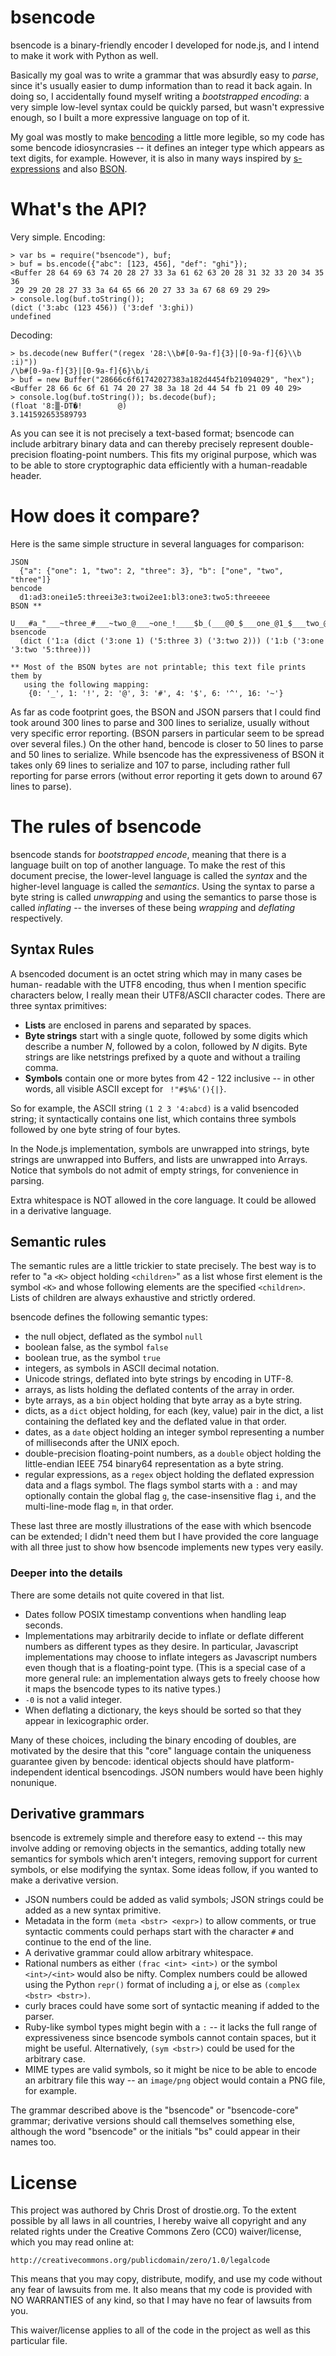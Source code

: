 # bsencode

bsencode is a binary-friendly encoder I developed for node.js, and I intend to
make it work with Python as well.

Basically my goal was to write a grammar that was absurdly easy to *parse*, 
since it's usually easier to dump information than to read it back again. In 
doing so, I accidentally found myself writing a *bootstrapped encoding*: a very
simple low-level syntax could be quickly parsed, but wasn't expressive enough, 
so I built a more expressive language on top of it.

My goal was mostly to make [bencoding][bencode] a little more legible, so my
code has some bencode idiosyncrasies -- it defines an integer type which 
appears as text digits, for example. However, it is also in many ways inspired
by [s-expressions](http://people.csail.mit.edu/rivest/Sexp.txt) and also 
[BSON](http://bsonspec.org/). 

[bencode]: http://wiki.theory.org/BitTorrentSpecification#Bencoding

# What's the API?

Very simple. Encoding:

    > var bs = require("bsencode"), buf;
    > buf = bs.encode({"abc": [123, 456], "def": "ghi"});
    <Buffer 28 64 69 63 74 20 28 27 33 3a 61 62 63 20 28 31 32 33 20 34 35 36
     29 29 20 28 27 33 3a 64 65 66 20 27 33 3a 67 68 69 29 29>
    > console.log(buf.toString());
    (dict ('3:abc (123 456)) ('3:def '3:ghi))
    undefined

Decoding:

    > bs.decode(new Buffer("(regex '28:\\b#[0-9a-f]{3}|[0-9a-f]{6}\\b :i)"))
    /\b#[0-9a-f]{3}|[0-9a-f]{6}\b/i
    > buf = new Buffer("28666c6f61742027383a182d4454fb21094029", "hex");
    <Buffer 28 66 6c 6f 61 74 20 27 38 3a 18 2d 44 54 fb 21 09 40 29>
    > console.log(buf.toString()); bs.decode(buf);
    (float '8:▒-DT�!        @)
    3.141592653589793

As you can see it is not precisely a text-based format; bsencode can include 
arbitrary binary data and can thereby precisely represent double-precision
floating-point numbers. This fits my original purpose, which was to be able to
store cryptographic data efficiently with a human-readable header.

# How does it compare?

Here is the same simple structure in several languages for comparison:

    JSON
      {"a": {"one": 1, "two": 2, "three": 3}, "b": ["one", "two", "three"]}
    bencode 
      d1:ad3:onei1e5:threei3e3:twoi2ee1:bl3:one3:two5:threeeee
    BSON **
      U___#a_"___~three_#___~two_@___~one_!____$b_(___@0_$___one_@1_$___two_@2_^___three___
    bsencode
      (dict ('1:a (dict ('3:one 1) ('5:three 3) ('3:two 2))) ('1:b ('3:one '3:two '5:three)))

    ** Most of the BSON bytes are not printable; this text file prints them by 
       using the following mapping:
        {0: '_', 1: '!', 2: '@', 3: '#', 4: '$', 6: '^', 16: '~'}

As far as code footprint goes, the BSON and JSON parsers that I could find took
around 300 lines to parse and 300 lines to serialize, usually without very 
specific error reporting. (BSON parsers in particular seem to be spread over 
several files.) On the other hand, bencode is closer to 50 lines to parse and 
50 lines to serialize. While bsencode has the expressiveness of BSON it takes 
only 69 lines to serialize and 107 to parse, including rather full reporting 
for parse errors (without error reporting it gets down to around 67 lines to 
parse).

# The rules of bsencode

bsencode stands for *bootstrapped encode*, meaning that there is a language
built on top of another language. To make the rest of this document precise, 
the lower-level language is called the *syntax* and the higher-level language 
is called the *semantics*. Using the syntax to parse a byte string is called 
*unwrapping* and using the semantics to parse those is called *inflating* -- 
the inverses of these being *wrapping* and *deflating* respectively. 

## Syntax Rules

A bsencoded document is an octet string which may in many cases be human-
readable with the UTF8 encoding, thus when I mention specific characters below,
I really mean their UTF8/ASCII character codes. There are three syntax 
primitives:

 *  **Lists** are enclosed in parens and separated by spaces.
 *  **Byte strings** start with a single quote, followed by some digits which
    describe a number *N*, followed by a colon, followed by *N* digits. Byte 
    strings are like netstrings prefixed by a quote and without a trailing 
    comma.  
 *  **Symbols** contain one or more bytes from 42 - 122 inclusive -- in other 
    words, all visible ASCII except for ` !"#$%&'(){|}`.

So for example, the ASCII string `(1 2 3 '4:abcd)` is a valid bsencoded string;
it syntactically contains one list, which contains three symbols followed by 
one byte string of four bytes.

In the Node.js implementation, symbols are unwrapped into strings, byte strings
are unwrapped into Buffers, and lists are unwrapped into Arrays. Notice that 
symbols do not admit of empty strings, for convenience in parsing.

Extra whitespace is NOT allowed in the core language. It could be allowed in a
derivative language.

## Semantic rules

The semantic rules are a little trickier to state precisely. The best way is 
to refer to "a `<K>` object holding `<children>`" as a list whose first element
is the symbol `<K>` and whose following elements are the specified 
`<children>`. Lists of children are always exhaustive and strictly ordered.

bsencode defines the following semantic types:

 *  the null object, deflated as the symbol `null`
 *  boolean false, as the symbol `false`
 *  boolean true, as the symbol `true`
 *  integers, as symbols in ASCII decimal notation.
 *  Unicode strings, deflated into byte strings by encoding in UTF-8.
 *  arrays, as lists holding the deflated contents of the array in order. 
 *  byte arrays, as a `bin` object holding that byte array as a byte string.
 *  dicts, as a `dict` object holding, for each (key, value) pair in the dict,
    a list containing the deflated key and the deflated value in that order.
 *  dates, as a `date` object holding an integer symbol representing a number 
    of milliseconds after the UNIX epoch.
 *  double-precision floating-point numbers, as a `double` object holding the 
    little-endian IEEE 754 binary64 representation as a byte string.
 *  regular expressions, as a `regex` object holding the deflated expression 
    data and a flags symbol. The flags symbol starts with a `:` and may 
    optionally contain the global flag `g`, the case-insensitive flag `i`, and
    the multi-line-mode flag `m`, in that order.  

These last three are mostly illustrations of the ease with which bsencode can 
be extended; I didn't need them but I have provided the core language with all
three just to show how bsencode implements new types very easily. 

### Deeper into the details

There are some details not quite covered in that list.

 *  Dates follow POSIX timestamp conventions when handling leap seconds.
 *  Implementations may arbitrarily decide to inflate or deflate different 
    numbers as different types as they desire. In particular, Javascript 
    implementations may choose to inflate integers as Javascript numbers even
    though that is a floating-point type. (This is a special case of a more 
    general rule: an implementation always gets to freely choose how it maps 
    the bsencode types to its native types.)
 *  `-0` is not a valid integer.
 *  When deflating a dictionary, the keys should be sorted so that they appear
    in lexicographic order. 

Many of these choices, including the binary encoding of doubles, are motivated
by the desire that this "core" language contain the uniqueness guarantee given
by bencode: identical objects should have platform-independent identical 
bsencodings. JSON numbers would have been highly nonunique.

## Derivative grammars

bsencode is extremely simple and therefore easy to extend -- this may involve
adding or removing objects in the semantics, adding totally new semantics for
symbols which aren't integers, removing support for current symbols, or else
modifying the syntax. Some ideas follow, if you wanted to make a derivative 
version.

 *  JSON numbers could be added as valid symbols; JSON strings could be added 
    as a new syntax primitive.
 *  Metadata in the form `(meta <bstr> <expr>)` to allow comments, or true 
    syntactic comments could perhaps start with the character `#` and continue
    to the end of the line.
 *  A derivative grammar could allow arbitrary whitespace.
 *  Rational numbers as either `(frac <int> <int>)` or the symbol `<int>/<int>`
    would also be nifty. Complex numbers could be allowed using the Python 
    `repr()` format of including a j, or else as `(complex <bstr> <bstr>)`. 
 *  curly braces could have some sort of syntactic meaning if added to the 
    parser. 
 *  Ruby-like symbol types might begin with a `:` -- it lacks the full range of
    expressiveness since bsencode symbols cannot contain spaces, but it might
    be useful. Alternatively, `(sym <bstr>)` could be used for the arbitrary 
    case.
 *  MIME types are valid symbols, so it might be nice to be able to encode an
    arbitrary file this way -- an `image/png` object would contain a PNG file,
    for example.

The grammar described above is the "bsencode" or "bsencode-core" grammar; 
derivative versions should call themselves something else, although the word
"bsencode" or the initials "bs" could appear in their names too.

# License

This project was authored by Chris Drost of drostie.org. To the extent 
possible by all laws in all countries, I hereby waive all copyright and any 
related rights under the Creative Commons Zero (CC0) waiver/license, which 
you may read online at:

    http://creativecommons.org/publicdomain/zero/1.0/legalcode

This means that you may copy, distribute, modify, and use my code without 
any fear of lawsuits from me. It also means that my code is provided with NO
WARRANTIES of any kind, so that I may have no fear of lawsuits from you. 

This waiver/license applies to all of the code in the project as well as this 
particular file.